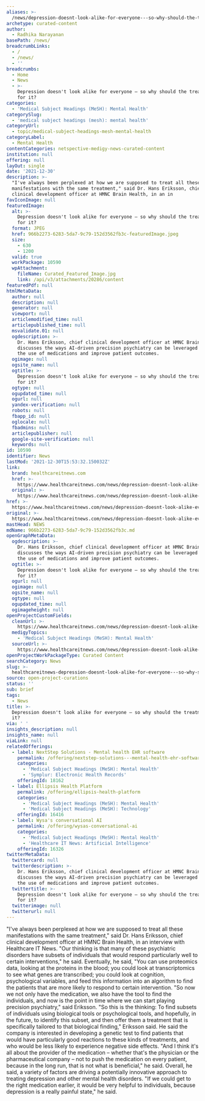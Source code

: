 ```yaml
---
aliases: >-
  /news/depression-doesnt-look-alike-for-everyone---so-why-should-the-treatments-for-it
archetype: curated-content
author:
  - Radhika Narayanan
basePath: /news/
breadcrumbLinks:
  - /
  - /news/
  - ''
breadcrumbs:
  - Home
  - News
  - >-
    Depression doesn't look alike for everyone – so why should the treatments
    for it?
categories:
  - 'Medical Subject Headings (MeSH): Mental Health'
categorySlug:
  - 'medical subject headings (mesh): mental health'
categoryUrl:
  - topic/medical-subject-headings-mesh-mental-health
categoryLabel:
  - Mental Health
contentCategories: netspective-medigy-news-curated-content
institution: null
offering: null
layOut: single
date: '2021-12-30'
description: >-
  "I've always been perplexed at how we are supposed to treat all these
  manifestations with the same treatment," said Dr. Hans Eriksson, chief
  clinical development officer at HMNC Brain Health, in an in
favIconImage: null
featuredImage:
  alt: >-
    Depression doesn't look alike for everyone – so why should the treatments
    for it?
  format: JPEG
  href: 966b2273-6283-5da7-9c79-152d3562fb3c-featuredImage.jpeg
  size:
    - 630
    - 1200
  valid: true
  workPackage: 10590
  wpAttachment:
    fileName: Curated_Featured_Image.jpg
    link: /api/v3/attachments/20286/content
featuredPdf: null
htmlMetaData:
  author: null
  description: null
  generator: null
  viewport: null
  articlemodified_time: null
  articlepublished_time: null
  msvalidate.01: null
  ogdescription: >-
    Dr. Hans Eriksson, chief clinical development officer at HMNC Brain Health,
    discusses the ways AI-driven precision psychiatry can be leveraged to target
    the use of medications and improve patient outcomes.
  ogimage: null
  ogsite_name: null
  ogtitle: >-
    Depression doesn't look alike for everyone – so why should the treatments
    for it?
  ogtype: null
  ogupdated_time: null
  ogurl: null
  yandex-verification: null
  robots: null
  fbapp_id: null
  oglocale: null
  fbadmins: null
  articlepublisher: null
  google-site-verification: null
  keywords: null
id: 10590
identifier: News
lastMod: '2021-12-30T15:53:32.150032Z'
link:
  brand: healthcareitnews.com
  href: >-
    https://www.healthcareitnews.com/news/depression-doesnt-look-alike-everyone-so-why-should-treatments-it
  original: >-
    https://www.healthcareitnews.com/news/depression-doesnt-look-alike-everyone-so-why-should-treatments-it
href: >-
  https://www.healthcareitnews.com/news/depression-doesnt-look-alike-everyone-so-why-should-treatments-it
original: >-
  https://www.healthcareitnews.com/news/depression-doesnt-look-alike-everyone-so-why-should-treatments-it
mastHead: NEWS
mdName: 966b2273-6283-5da7-9c79-152d3562fb3c.md
openGraphMetaData:
  ogdescription: >-
    Dr. Hans Eriksson, chief clinical development officer at HMNC Brain Health,
    discusses the ways AI-driven precision psychiatry can be leveraged to target
    the use of medications and improve patient outcomes.
  ogtitle: >-
    Depression doesn't look alike for everyone – so why should the treatments
    for it?
  ogurl: null
  ogimage: null
  ogsite_name: null
  ogtype: null
  ogupdated_time: null
  ogimageheight: null
openProjectCustomFields:
  cleanUrl: >-
    https://www.healthcareitnews.com/news/depression-doesnt-look-alike-everyone-so-why-should-treatments-it
  medigyTopics:
    - 'Medical Subject Headings (MeSH): Mental Health'
  sourceUrl: >-
    https://www.healthcareitnews.com/news/depression-doesnt-look-alike-everyone-so-why-should-treatments-it
openProjectWorkPackageType: Curated Content
searchCategory: News
slug: >-
  healthcareitnews-depression-doesnt-look-alike-for-everyone---so-why-should-the-treatments-for-it
source: open-project-curations
status: ''
sub: brief
tags:
  - News
title: >-
  Depression doesn't look alike for everyone – so why should the treatments for
  it?
via: ' '
insights_description: null
insights_name: null
viaLink: null
relatedOfferings:
  - label: NextStep Solutions - Mental health EHR software
    permalink: /offering/nextstep-solutions---mental-health-ehr-software
    categories:
      - 'Medical Subject Headings (MeSH): Mental Health'
      - 'Symplur: Electronic Health Records'
    offeringId: 18162
  - label: Ellipsis Health Platform
    permalink: /offering/ellipsis-health-platform
    categories:
      - 'Medical Subject Headings (MeSH): Mental Health'
      - 'Medical Subject Headings (MeSH): Technology'
    offeringId: 16416
  - label: Wysa's conversational AI
    permalink: /offering/wysas-conversational-ai
    categories:
      - 'Medical Subject Headings (MeSH): Mental Health'
      - 'Healthcare IT News: Artificial Intelligence'
    offeringId: 16326
twitterMetaData:
  twittercard: null
  twitterdescription: >-
    Dr. Hans Eriksson, chief clinical development officer at HMNC Brain Health,
    discusses the ways AI-driven precision psychiatry can be leveraged to target
    the use of medications and improve patient outcomes.
  twittertitle: >-
    Depression doesn't look alike for everyone – so why should the treatments
    for it?
  twitterimage: null
  twitterurl: null
---
```

<p>"I've always been perplexed at how we are supposed to treat all these manifestations with the same treatment," said Dr. Hans Eriksson, chief clinical development officer at HMNC Brain Health, in an interview with Healthcare IT News.
"Our thinking is that many of these psychiatric disorders have subsets of individuals that would respond particularly well to certain interventions," he said.
Eventually, he said, "You can use proteomics data, looking at the proteins in the blood; you could look at transcriptomics to see what genes are transcribed; you could look at cognition, psychological variables, and feed this information into an algorithm to find the patients that are more likely to respond to certain intervention.
"So now we not only have the medication, we also have the tool to find the individuals, and now is the point in time where we can start playing precision psychiatry," said Eriksson.
"So this is the thinking: To find subsets of individuals using biological tools or psychological tools, and hopefully, in the future, to identify this subset, and then offer them a treatment that is specifically tailored to that biological finding," Eriksson said.
He said the company is interested in developing a genetic test to find patients that would have particularly good reactions to these kinds of treatments, and who would be less likely to experience negative side effects.
"And I think it's all about the provider of the medication – whether that's the physician or the pharmaceutical company – not to push the medication on every patient, because in the long run, that is not what is beneficial," he said.
Overall, he said, a variety of factors are driving a potentially innovative approach to treating depression and other mental health disorders.
"If we could get to the right medication earlier, it would be very helpful to individuals, because depression is a really painful state," he said.</p>
